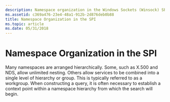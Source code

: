 ```yaml
---
description: Namespace organization in the Windows Sockets (Winsock) SPI.
ms.assetid: c369a476-23e4-48a1-912b-2d876deb0b88
title: Namespace Organization in the SPI
ms.topic: article
ms.date: 05/31/2018
---
```


# Namespace Organization in the SPI

Many namespaces are arranged hierarchically. Some, such as X.500 and NDS, allow unlimited nesting. Others allow services to be combined into a single level of hierarchy or group. This is typically referred to as a workgroup. When constructing a query, it is often necessary to establish a context point within a namespace hierarchy from which the search will begin.

 

 



